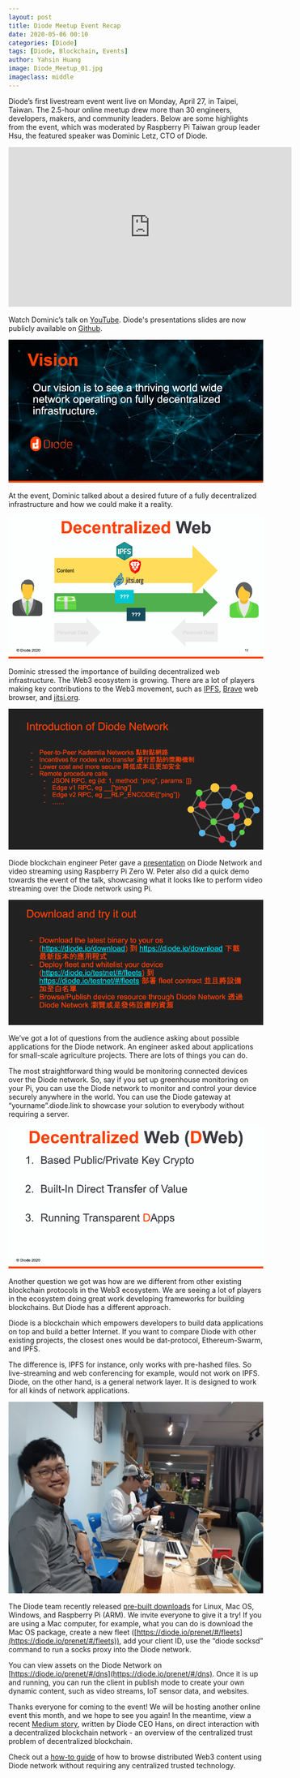 ```yaml
---
layout: post
title: Diode Meetup Event Recap
date: 2020-05-06 00:10
categories: [Diode]
tags: [Diode, Blockchain, Events]
author: Yahsin Huang
image: Diode_Meetup_01.jpg
imageclass: middle
---
```



Diode’s first livestream event went live on Monday, April 27, in Taipei, Taiwan. The 2.5-hour online meetup drew more than 30 engineers, developers, makers, and community leaders. Below are some highlights from the event, which was moderated by Raspberry Pi Taiwan group leader Hsu, the featured speaker was Dominic Letz, CTO of Diode. 

<center><iframe width="560" height="315" src="https://www.youtube.com/embed/KeIwchX_C40" frameborder="0" allow="accelerometer; autoplay; encrypted-media; gyroscope; picture-in-picture" allowfullscreen></iframe></center>

Watch Dominic’s talk on [YouTube](https://youtu.be/KeIwchX_C40). Diode's presentations slides are now publicly available on [Github](https://github.com/diodechain/presentations/tree/master/Raspberrypi_Taipei_Meetup_2020).

![](../assets/img/blog/Diode_Meetup_02.png)


At the event, Dominic talked about a desired future of a fully decentralized infrastructure and how we could make it a reality. 

![](../assets/img/blog/Diode_Meetup_03.png)


Dominic stressed the importance of building decentralized web infrastructure. The Web3 ecosystem is growing. There are a lot of players making key contributions to the Web3 movement, such as [IPFS](https://ipfs.io/), [Brave](https://brave.com/) web browser, and [jitsi.org](https://jitsi.org/).


![](../assets/img/blog/Diode_Meetup_04.png)


Diode blockchain engineer Peter gave a [presentation](https://github.com/diodechain/presentations/blob/master/Raspberrypi_Taipei_Meetup_2020/Diode%20Meetup%20%231%20April_%20Diode%20Network%20and%20Video%20Streaming%20Using%20Raspberry%20Pi%20Zero%20W.pdf) on Diode Network and video streaming using Raspberry Pi Zero W. Peter also did a quick demo towards the event of the talk, showcasing what it looks like to perform video streaming over the Diode network using Pi.


![](../assets/img/blog/Diode_Meetup_05.png)


We’ve got a lot of questions from the audience asking about possible applications for the Diode network. An engineer asked about applications for small-scale agriculture projects. There are lots of things you can do. 

The most straightforward thing would be monitoring connected devices over the Diode network. So, say if you set up greenhouse monitoring on your Pi, you can use the Diode network to monitor and control your device securely anywhere in the world. You can use the Diode gateway at “yourname”.diode.link to showcase your solution to everybody without requiring a server.


![](../assets/img/blog/Diode_Meetup_06.png)


Another question we got was how are we different from other existing blockchain protocols in the Web3 ecosystem.  We are seeing a lot of players in the ecosystem doing great work developing frameworks for building blockchains. But Diode has a different approach.

Diode is a blockchain which empowers developers to build data applications on top and build a better Internet. If you want to compare Diode with other existing projects, the closest ones would be dat-protocol, Ethereum-Swarm, and IPFS. 

The difference is, IPFS for instance, only works with pre-hashed files. So live-streaming and web conferencing for example, would not work on IPFS. Diode, on the other hand, is a general network layer. It is designed to work for all kinds of network applications.

![](../assets/img/blog/Diode_Meetup_07.jpg)


The Diode team recently released [pre-built downloads](/download//) for Linux, Mac OS, Windows, and Raspberry Pi (ARM). We invite everyone to give it a try! If you are using a Mac computer, for example, what you can do is download the Mac OS package, create a new fleet ([https://diode.io/prenet/#/fleets](https://diode.io/prenet/#/fleets)), add your client ID, use the “diode socksd” command to run a socks proxy into the Diode network. 

You can view assets on the Diode Network on [https://diode.io/prenet/#/dns](https://diode.io/prenet/#/dns). Once it is up and running, you can run the client in publish mode to create your own dynamic content, such as video streams, IoT sensor data, and websites.

Thanks everyone for coming to the event! We will be hosting another online event this month, and we hope to see you again! In the meantime, view a recent [Medium story](https://medium.com/@hansr77/direct-interaction-with-a-decentralized-blockchain-network-4152492a33da), written by Diode CEO Hans, on direct interaction with a decentralized blockchain network - an overview of the centralized trust problem of decentralized blockchain. 

Check out a [how-to guide](https://medium.com/@hansr77/browse-web3-content-without-centralized-tech-dad508b91a13) of how to browse distributed Web3 content using Diode network without requiring any centralized trusted technology.